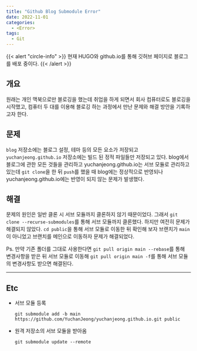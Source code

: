 ```yaml
---
title: "Github Blog Submodule Error"
date: 2022-11-01
categories:
  - <Error>
tags:
  - Git
---
```


{{< alert "circle-info" >}}
현재 HUGO와 github.io를 통해 깃허브 페이지로 블로그를 배포 중이다.
{{< /alert >}}

## 개요

원래는 개인 맥북으로만 블로깅을 했는데 취업을 하게 되면서 회사 컴퓨터로도 블로깅을 시작했고, 컴퓨터 두 대를 이용해 블로깅 하는 과정에서 만난 문제와 해결 방안을 기록하고자 한다.

## 문제

`blog` 저장소에는 블로그 설정, 테마 등의 모든 요소가 저장되고 `yuchanjeong.github.io` 저장소에는 빌드 된 정적 파일들만 저장되고 있다. blog에서 블로그에 관한 모든 것들을 관리하고 yuchanjeong.github.io는 서브 모듈로 관리하고 있는데 `git clone`을 한 뒤 `push`를 했을 때 blog에는 정상적으로 반영되나 yuchanjeong.github.io에는 반영이 되지 않는 문제가 발생했다.

## 해결

문제의 원인은 일반 클론 시 서브 모듈까지 클론하지 않기 때문이었다. 그래서 `git clone --recurse-submodules`를 통해 서브 모듈까지 클론했다. 하지만 여전히 문제가 해결되지 않았다. `cd public`을 통해 서브 모듈로 이동한 뒤 확인해 보자 브랜치가 `main`이 아니었고 브랜치를 메인으로 이동하자 문제가 해결되었다.

Ps. 만약 기존 폴더를 그대로 사용한다면 `git pull origin main --rebase`를 통해 변경사항을 받은 뒤 서브 모듈로 이동해 `git pull origin main -f`를 통해 서브 모듈의 변경사항도 받으면 해결된다.

---

## Etc

- 서브 모듈 등록
  ```
  git submodule add -b main https://github.com/YuchanJeong/yuchanjeong.github.io.git public
  ```
- 원격 저장소의 서브 모듈을 받아옴
  ```
  git submodule update --remote
  ```
